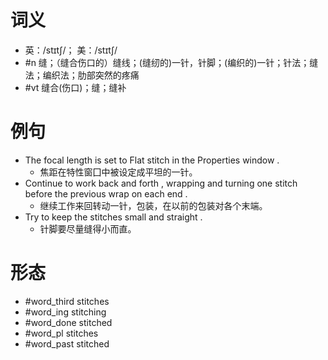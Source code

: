 # 词义
- 英：/stɪtʃ/； 美：/stɪtʃ/
- #n 缝；（缝合伤口的）缝线；(缝纫的)一针，针脚；(编织的)一针；针法；缝法；编织法；肋部突然的疼痛
- #vt 缝合(伤口)；缝；缝补
# 例句
- The focal length is set to Flat stitch in the Properties window .
	- 焦距在特性窗囗中被设定成平坦的一针。
- Continue to work back and forth , wrapping and turning one stitch before the previous wrap on each end .
	- 继续工作来回转动一针，包装，在以前的包装对各个末端。
- Try to keep the stitches small and straight .
	- 针脚要尽量缝得小而直。
# 形态
- #word_third stitches
- #word_ing stitching
- #word_done stitched
- #word_pl stitches
- #word_past stitched
